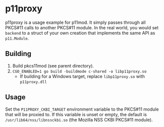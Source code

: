 # p11proxy

p11proxy is a usage example for p11mod.  It simply passes through all PKCS#11 calls to another PKCS#11 module.  In the real world, you would set `backend` to a struct of your own creation that implements the same API as `p11.Module`.

## Building

1. Build pkcs11mod (see parent directory).
2. `CGO_ENABLED=1 go build -buildmode c-shared -o libp11proxy.so`
    * If building for a Windows target, replace `libp11proxy.so` with `p11proxy.dll`

## Usage

Set the `P11PROXY_CKBI_TARGET` environment variable to the PKCS#11 module that will be proxied to.  If this variable is unset or empty, the default is `/usr/lib64/nss/libnssckbi.so` (the Mozilla NSS CKBI PKCS#11 module).
